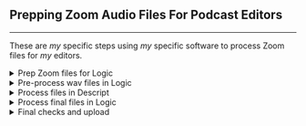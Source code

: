 ## Prepping Zoom Audio Files For Podcast Editors

---
These are _my_ specific steps using _my_ specific software to process Zoom files for _my_ editors.

<details>
  <summary>Prep Zoom files for Logic</summary>
  <br>
  • Create a folder for the project with a title in the standard format<br>
  • Copy (do not move) original Zoom files to the working folder<br>
  • Open files in iZotope RX9:<br>
      • Resample @ 44.1kHz<br>
      • Save as 24bit wav<br>

</details>

<details>
  <summary>Pre-process wav files in Logic</summary>
    <br>
  • Create a Logic project with the same title as project folder<br>
  • Import wavs into Logic<br>
    (Files from more than one source will need to be synced manually in Logic)<br>
  • Create a subdir in project folder named "exports"<br>
  • Export files from Logic to "exports" folder<br>

</details>

<details>
  <summary>Process files in Descript</summary>
    <br>
  • Create a new Descript project with the same name as project folder<br>
  • Drag the files from "exports" into the Descript "Project Files" folder<br>
  • Apply Studio Sound to each file<br>
  • _After Studio Sound process completes_ create a composition from each file<br>
  • Append _ss to the end of composition titles<br>
  • Select each composition, then select Share and export as a wav file<br>

</details>

<details>
  <summary>Process final files in Logic</summary>
    <br>
  • Open the Logic project and delete existing audio<br>
  • Drag the new files exported from Descript into the Logic project<br>
  • Make cuts if needed<br>
  • Create a new subdir in project folder named "prepped"<br>
  • Export all files from Logic to "prepped" folder<br>

</details>

<details>
  <summary>Final checks and upload</summary>
    <br>
  • Open "prepped" files in iZotope and adjust level if necessary<br>
  • Upload for editor<br>

</details>
